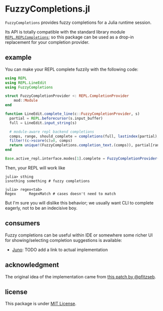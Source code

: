 # FuzzyCompletions.jl

`FuzzyCompletions` provides fuzzy completions for a Julia runtime session.

Its API is totally compatible with the standard library module [`REPL.REPLCompletions`](https://github.com/JuliaLang/julia/blob/master/stdlib/REPL/src/REPLCompletions.jl);
so this package can be used as a drop-in replacement for your completion provider.

## example

You can make your REPL complete fuzzily with the following code:

```julia
using REPL
using REPL.LineEdit
using FuzzyCompletions

struct FuzzyCompletionProvider <: REPL.CompletionProvider
    mod::Module
end

function LineEdit.complete_line(c::FuzzyCompletionProvider, s)
  partial = REPL.beforecursor(s.input_buffer)
  full = LineEdit.input_string(s)

  # module-aware repl backend completions
  comps, range, should_complete = completions(full, lastindex(partial), c.mod)
  filter!(c->score(c)≥0, comps)
  return unique!(FuzzyCompletions.completion_text.(comps)), partial[range], should_complete
end

Base.active_repl.interface.modes[1].complete = FuzzyCompletionProvider(Main) # or whatever module where you want to get completes from
```

Then, your REPL will work like

```julia-repl
julia> sthing
isnothing something # fuzzy completions

julia> regex<tab>
Regex      RegexMatch # cases doesn't need to match
```

But I'm sure you will dislike this behavior;
we usually want CLI to complete eagerly, not to be an indecisive boy.

## consumers

Fuzzy completions can be useful within IDE or somewhere some richer UI for showing/selecting completion suggestions is available:
- [Juno](https://junolab.org/): TODO add a link to actual implementation

## acknowledgment

The original idea of the implementation came from [this patch by @pfitzseb](https://github.com/pfitzseb/julia/commit/740dd16843c16cb0b87264911f43abf8485652fe).

## license

This package is under [MIT License](LICENSE.md).
